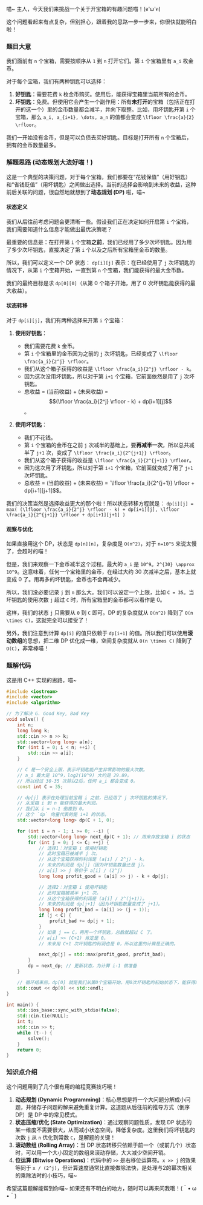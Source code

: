 喵~ 主人，今天我们来挑战一个关于开宝箱的有趣问题喵！(ฅ'ω'ฅ)

这个问题看起来有点复杂，但别担心，跟着我的思路一步一步来，你很快就能明白啦！

### 题目大意

我们面前有 `n` 个宝箱，需要按顺序从 `1` 到 `n` 打开它们。第 `i` 个宝箱里有 `a_i` 枚金币。

对于每个宝箱，我们有两种钥匙可以选择：

1.  **好钥匙**：需要花费 `k` 枚金币购买。使用后，能获得宝箱里当前所有的金币。
2.  **坏钥匙**：免费。但使用它会产生一个副作用：所有**未打开**的宝箱（包括正在打开的这一个）里的金币数量都会减半，并向下取整。比如，用坏钥匙开第 `i` 个宝箱，那么 `a_i, a_{i+1}, \dots, a_n` 的值都会变成 `\lfloor \frac{a}{2} \rfloor`。

我们一开始没有金币，但是可以负债去买好钥匙。目标是打开所有 `n` 个宝箱后，拥有的金币数量最多。

### 解题思路 (动态规划大法好喵！)

这是一个典型的决策问题，对于每个宝箱，我们都要在“花钱保值”（用好钥匙）和“省钱贬值”（用坏钥匙）之间做出选择。当前的选择会影响到未来的收益，这种前后关联的问题，很自然地就想到了**动态规划 (DP)** 啦，喵~

#### 状态定义

我们从后往前考虑问题会更清晰一些。假设我们正在决定如何开启第 `i` 个宝箱，我们需要知道什么信息才能做出最优决策呢？

最重要的信息是：在打开第 `i` 个宝箱**之前**，我们已经用了多少次坏钥匙。因为用了多少次坏钥匙，直接决定了第 `i` 个以及之后所有宝箱里金币的数量。

所以，我们可以定义一个 DP 状态：
`dp[i][j]` 表示：在已经使用了 `j` 次坏钥匙的情况下，从第 `i` 个宝箱开始，一直到第 `n` 个宝箱，我们能获得的最大金币数。

我们的最终目标是求 `dp[0][0]`（从第 0 个箱子开始，用了 0 次坏钥匙能获得的最大收益）。

#### 状态转移

对于 `dp[i][j]`，我们有两种选择来开第 `i` 个宝箱：

1.  **使用好钥匙**：
    *   我们需要花费 `k` 金币。
    *   第 `i` 个宝箱里的金币因为之前的 `j` 次坏钥匙，已经变成了 `\lfloor \frac{a_i}{2^j} \rfloor`。
    *   我们从这个箱子获得的收益是 `\lfloor \frac{a_i}{2^j} \rfloor - k`。
    *   因为这次没用坏钥匙，所以对于第 `i+1` 个宝箱，它前面依然是用了 `j` 次坏钥匙。
    *   总收益 = (当前收益) + (未来收益) = $$(\lfloor \frac{a_i}{2^j} \rfloor - k) + dp[i+1][j]$$。

2.  **使用坏钥匙**：
    *   我们不花钱。
    *   第 `i` 个宝箱的金币在之前 `j` 次减半的基础上，要**再减半一次**，所以总共减半了 `j+1` 次，变成了 `\lfloor \frac{a_i}{2^{j+1}} \rfloor`。
    *   我们从这个箱子获得的收益是 `\lfloor \frac{a_i}{2^{j+1}} \rfloor`。
    *   因为这次用了坏钥匙，所以对于第 `i+1` 个宝箱，它前面就变成了用了 `j+1` 次坏钥匙。
    *   总收益 = (当前收益) + (未来收益) = `\lfloor \frac{a_i}{2^{j+1}} \rfloor + dp[i+1][j+1]$$。

我们的决策当然是选择收益更大的那个啦！所以状态转移方程就是：
`dp[i][j] = max( (\lfloor \frac{a_i}{2^j} \rfloor - k) + dp[i+1][j], \lfloor \frac{a_i}{2^{j+1}} \rfloor + dp[i+1][j+1] )`

#### 观察与优化

如果直接用这个 DP，状态是 `dp[n][n]`，复杂度是 `O(n^2)`，对于 `n=10^5` 来说太慢了，会超时的喵！

但是，我们来观察一下金币减半这个过程。最大的 `a_i` 是 `10^9`。`2^{30} \approx 10^9`。这意味着，任何一个宝箱里的金币，在经过大约 30 次减半之后，基本上就变成 0 了。用再多的坏钥匙，金币也不会再减少。

所以，我们没必要记录 `j` 到 `n` 那么大。我们可以设定一个上限，比如 `C = 35`。当坏钥匙的使用次数 `j` 超过 `C` 时，所有宝箱里的金币都可以看作是 0。

这样，我们的状态 `j` 只需要从 `0` 到 `C` 即可。DP 的复杂度就从 `O(n^2)` 降到了 `O(n \times C)`，这就完全可以接受了！

另外，我们注意到计算 `dp[i]` 的值只依赖于 `dp[i+1]` 的值。所以我们可以使用**滚动数组**的思想，把二维 DP 优化成一维，空间复杂度就从 `O(n \times C)` 降到了 `O(C)`，非常棒喵！

### 题解代码

这是用 C++ 实现的思路，喵~

```cpp
#include <iostream>
#include <vector>
#include <algorithm>

// 为了解决 G. Good Key, Bad Key
void solve() {
    int n;
    long long k;
    std::cin >> n >> k;
    std::vector<long long> a(n);
    for (int i = 0; i < n; ++i) {
        std::cin >> a[i];
    }

    // C 是一个安全上限，表示坏钥匙能产生非零影响的最大次数。
    // a_i 最大是 10^9，log2(10^9) 大约是 29.89。
    // 所以经过 30-35 次除以2后，任何 a_i 都会变成 0。
    const int C = 35;

    // dp[j] 表示在处理当前宝箱 i 之前，已经用了 j 次坏钥匙的情况下，
    // 从宝箱 i 到 n 能获得的最大利润。
    // 我们从 i = n-1 倒推到 0。
    // 这个 `dp` 向量代表的是 i+1 的状态。
    std::vector<long long> dp(C + 1, 0);

    for (int i = n - 1; i >= 0; --i) {
        std::vector<long long> next_dp(C + 1); // 用来存放宝箱 i 的状态
        for (int j = 0; j <= C; ++j) {
            // 选择1：对宝箱 i 使用好钥匙
            // 此时宝箱已被减半 j 次。
            // 从这个宝箱获得的利润是 (a[i] / 2^j) - k。
            // 未来的利润是 dp[j]（因为坏钥匙数量还是 j）。
            // a[i] >> j 等价于 a[i] / (2^j)
            long long profit_good = (a[i] >> j) - k + dp[j];

            // 选择2：对宝箱 i 使用坏钥匙
            // 此时宝箱被减半 j+1 次。
            // 从这个宝箱获得的利润是 (a[i] / 2^(j+1))。
            // 未来的利润是 dp[j+1]（因为坏钥匙数量变成了 j+1）。
            long long profit_bad = (a[i] >> (j + 1));
            if (j < C) {
                profit_bad += dp[j + 1];
            }
            // 如果 j == C，再用一个坏钥匙，总数就超过 C 了。
            // a[i] >> (C+1) 肯定是 0。
            // 未来用 C+1 次坏钥匙的利润也是 0，所以这里的计算是正确的。

            next_dp[j] = std::max(profit_good, profit_bad);
        }
        dp = next_dp; // 更新状态，为计算 i-1 做准备
    }

    // 循环结束后，dp[0] 就是我们从第0个宝箱开始，用0次坏钥匙的初始状态下，能获得的最大总利润
    std::cout << dp[0] << std::endl;
}

int main() {
    std::ios_base::sync_with_stdio(false);
    std::cin.tie(NULL);
    int t;
    std::cin >> t;
    while (t--) {
        solve();
    }
    return 0;
}
```

### 知识点介绍

这个问题用到了几个很有用的编程竞赛技巧哦！

1.  **动态规划 (Dynamic Programming)**：核心思想是将一个大问题分解成小问题，并储存子问题的解来避免重复计算。这道题从后往前的推导方式（倒序 DP）是 DP 中的常见模式。
2.  **状态压缩/优化 (State Optimization)**：通过观察问题性质，发现 DP 状态的某一维度不需要很大，从而减小状态空间，降低复杂度。这里我们将坏钥匙的次数 `j` 从 `n` 优化到常数 `C`，是解题的关键！
3.  **滚动数组 (Rolling Array)**：当 DP 状态转移只依赖于前一个（或前几个）状态时，可以用一个大小固定的数组来滚动存储，大大减少空间开销。
4.  **位运算 (Bitwise Operations)**：代码中的 `>>` 是右移位运算符。`x >> j` 的效果等同于 `x / (2^j)`，但计算速度通常比直接做除法快，是处理与2的幂次相关的乘除法时的小技巧，喵~

希望这篇题解能帮到你喵~ 如果还有不明白的地方，随时可以再来问我哦！(＾• ω •＾)
